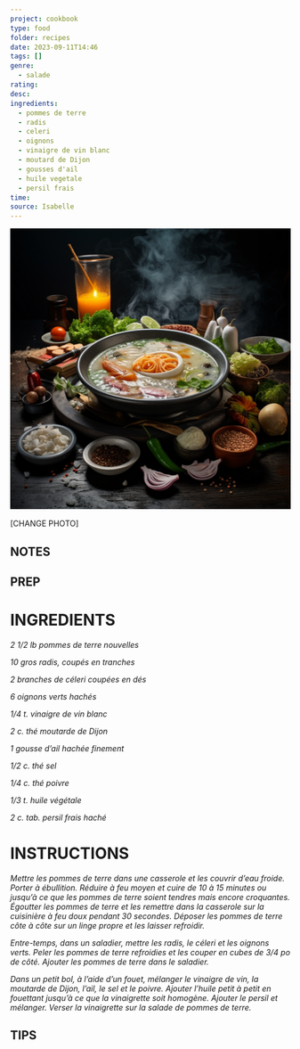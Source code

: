 ```yaml
---
project: cookbook
type: food
folder: recipes
date: 2023-09-11T14:46
tags: []
genre:
  - salade
rating: 
desc: 
ingredients:
  - pommes de terre
  - radis
  - celeri
  - oignons
  - vinaigre de vin blanc
  - moutard de Dijon
  - gousses d'ail
  - huile vegetale
  - persil frais
time: 
source: Isabelle
---
```


![IMAGE](_default.png)


[CHANGE PHOTO]


## NOTES




## PREP


# INGREDIENTS

_2 1/2 lb pommes de terre nouvelles_

_10 gros radis, coupés en tranches_

_2 branches de céleri coupées en dés_

_6 oignons verts hachés_

_1/4 t. vinaigre de vin blanc_

_2 c. thé moutarde de Dijon_

_1 gousse d’ail hachée finement_

_1/2 c. thé sel_

_1/4 c. thé poivre_

_1/3 t. huile végétale_

_2 c. tab. persil frais haché_


# INSTRUCTIONS

_Mettre les pommes de terre dans une casserole_
_et les couvrir d’eau froide. Porter à ébullition._
_Réduire à feu moyen et cuire de 10 à_
_15 minutes ou jusqu’à ce que les pommes de_
_terre soient tendres mais encore croquantes._
_Égoutter les pommes de terre et les remettre_
_dans la casserole sur la cuisinière à feu doux_
_pendant 30 secondes. Déposer les pommes_
_de terre côte à côte sur un linge propre et les_
_laisser refroidir._

_Entre-temps, dans un saladier, mettre les radis,_
_le céleri et les oignons verts. Peler les pommes_
_de terre refroidies et les couper en cubes de_
_3/4 po de côté. Ajouter les pommes de terre_
_dans le saladier._

_Dans un petit bol, à l’aide d’un fouet, mélanger_
_le vinaigre de vin, la moutarde de Dijon,_
_l’ail, le sel et le poivre. Ajouter l’huile petit_
_à petit en fouettant jusqu’à ce que la vinaigrette_
_soit homogène. Ajouter le persil et_
_mélanger. Verser la vinaigrette sur la salade_
_de pommes de terre._

## TIPS



